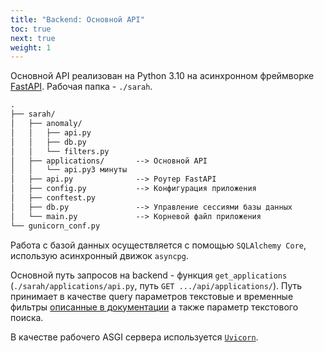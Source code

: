 ```yaml
---
title: "Backend: Основной API"
toc: true
next: true
weight: 1
---
```


Основной API реализован на Python 3.10 на асинхронном фреймворке [FastAPI](https://fastapi.tiangolo.com/). Рабочая папка - `./sarah`.

```txt
.
├── sarah/
│   ├── anomaly/
│   │   ├── api.py
│   │   ├── db.py
│   │   └── filters.py
│   ├── applications/       --> Основной API
│   │   └── api.py3 минуты
│   ├── api.py              --> Роутер FastAPI
│   ├── config.py           --> Конфигурация приложения
│   ├── conftest.py
│   ├── db.py               --> Управление сессиями базы данных
│   └── main.py             --> Корневой файл приложения
└── gunicorn_conf.py
```

Работа с базой данных осуществляется с помощью `SQLAlchemy Core`, использую асинхронный движок `asyncpg`.

Основной путь запросов на backend - функция `get_applications` (`./sarah/applications/api.py`, путь `GET .../api/applications/`).
Путь принимает в качестве query параметров текстовые и временные фильтры [описанные в документации](https://gerdahackdocs.netlify.app/api/#applications) а также параметр текстового поиска.

В качестве рабочего ASGI сервера используется [`Uvicorn`](https://www.uvicorn.org/).

